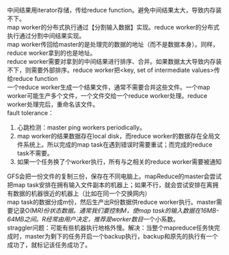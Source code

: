 
中间结果用iterator存储，传给reduce function。避免中间结果太大，导致内存装不下。  
map worker的分布式执行通过【分割输入数据】实现。reduce worker的分布式执行通过分割中间结果实现。  
map worker传回给master的是处理完的数据的地址（而不是数据本身）。同样，reduce worker拿到的也是地址。  
reduce worker需要对拿到的中间结果进行排序、合并。如果数据太大导致内存装不下，则需要外部排序。reduce worker把<key, set of intermediate values>传给reduce function  
一个reduce worker生成一个结果文件，通常不需要合并这些文件。一个map worker可能生产多个文件，一个文件交给一个reduce worker处理。reduce worker处理完后，重命名该文件。  
fault tolerance：
1. 心跳检测：master ping workers periodically。
2. map worker的结果数据存在local disk，而reduce worker的数据存在全局文件系统上。所以完成的map task在遇到错误时需要重试；而完成的reduce task不需要。  
3. 如果一个任务换了个worker执行，所有与之相关的reduce worker需要被通知  

GFS会把一份文件的复制三份，保存在不同电脑上。mapReduce的master会尝试把map task安排在拥有输入文件副本的机器上；如果不行，就会尝试安排在离拥有数据的机器很近的机器上（比如在同一个交换网内）  
map task的数据分成m份，然后生产出R份数据供reduce worker执行。master需要记录O(M*R)份状态数据。通常我们要控制M，使map task的输入数据在16MB-64MB之间。R经常由用户决定，推荐是worker数目*一个小系数。  
straggler问题：可能有些机器执行地格外慢。解决：当整个mapreduce任务快完成时，master为剩下的任务开启一个backup执行，backup和原先的执行有一个成功了，就标记该任务成功了。  
